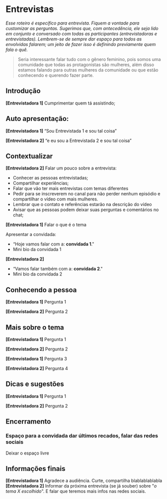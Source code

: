 # Entrevistas
_Esse roteiro é específico para entrevista. Fiquem a vontade para customizar as perguntas. Sugerimos que, com antecedência, ele seja lido em conjunto e conversado com todas as participantes (entrevistadoras e entrevistadas). Lembrem-se de sempre dar espaço para todos as envolvidas falarem; um jeito de fazer isso é definindo previamente quem fala o quê._ 

> Seria interessante falar tudo com o gênero feminino, pois somos uma comunidade que todas as protagonistas são mulheres, além disso estamos falando para outras mulheres da comunidade ou que estão conhecendo e querendo fazer parte.


## Introdução 
**[Entrevistadora 1]** Cumprimentar quem tá assistindo;

## Auto apresentação:
**[Entrevistadora 1]** “Sou Entrevistada 1 e sou tal coisa” 

**[Entrevistadora 2]** “e eu sou a Entrevistada 2 e sou tal coisa”

## Contextualizar 
**[Entrevistadora 2]** Falar um pouco sobre a entrevista:
- Conhecer as pessoas entrevistadas;
- Compartilhar experiências;
- Falar que vão ter mais entrevistas com temas diferentes
- Pedir para se inscreverem no canal para não perder nenhum episódio e compartilhar o vídeo com mais mulheres. 
- Lembrar que o contato e referências estarão na descrição do vídeo
- Avisar que as pessoas podem deixar suas perguntas e comentários no chat;	

**[Entrevistadora 1]** Falar o que é o tema

Apresentar a convidada:
- “Hoje vamos falar com a:  **convidada 1**."
- Mini bio da convidada 1

**[Entrevistadora 2]**

- “Vamos falar também com a:  **convidada 2**."
- Mini bio da convidada 2

## Conhecendo a pessoa
**[Entrevistadora 1]** Pergunta 1

**[Entrevistadora 2]** Pergunta 2

## Mais sobre o tema
**[Entrevistadora 1]** Pergunta 1

**[Entrevistadora 2]** Pergunta 2

**[Entrevistadora 1]** Pergunta 3

**[Entrevistadora 2]** Pergunta 4

## Dicas e sugestões
**[Entrevistadora 1]** Pergunta 1

**[Entrevistadora 2]** Pergunta 2

## Encerramento

### Espaço para a convidada dar últimos recados, falar das redes sociais
Deixar o espaço livre

##  Informações finais

**[Entrevistadora 1]** Agradece a audiência. Curte, compartilha blablablablabla
**[Entrevistadora 2]** Informar da próxima entrevista (se já souber) sobre "_o tema X escolhido_". E falar que teremos mais infos nas redes sociais.
